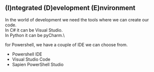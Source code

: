 ## (I)ntegrated (D)evelopment (E)nvironment
In the world of development we need the tools where we can create our code.\
In C# it can be Visual Studio.\
In Python it can be pyCharm.\

for Powershell, we have a couple of IDE we can choose from.
* Powershell IDE
* Visual Studio Code
* Sapien PowerShell Studio
